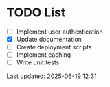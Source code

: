 # TODO List

- [ ] Implement user authentication
- [x] Update documentation
- [ ] Create deployment scripts
- [ ] Implement caching
- [ ] Write unit tests

Last updated: 2025-06-19 12:31
